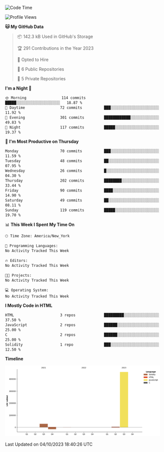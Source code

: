 <!--START_SECTION:waka-->
![Code Time](http://img.shields.io/badge/Code%20Time-43%20hrs%2046%20mins-blue)

![Profile Views](http://img.shields.io/badge/Profile%20Views-0-blue)

**🐱 My GitHub Data** 

> 📦 142.3 kB Used in GitHub's Storage 
 > 
> 🏆 291 Contributions in the Year 2023
 > 
> 💼 Opted to Hire
 > 
> 📜 6 Public Repositories 
 > 
> 🔑 5 Private Repositories 
 > 
**I'm a Night 🦉** 

```text
🌞 Morning                114 commits         █████░░░░░░░░░░░░░░░░░░░░   18.87 % 
🌆 Daytime                72 commits          ███░░░░░░░░░░░░░░░░░░░░░░   11.92 % 
🌃 Evening                301 commits         ████████████░░░░░░░░░░░░░   49.83 % 
🌙 Night                  117 commits         █████░░░░░░░░░░░░░░░░░░░░   19.37 % 
```
📅 **I'm Most Productive on Thursday** 

```text
Monday                   70 commits          ███░░░░░░░░░░░░░░░░░░░░░░   11.59 % 
Tuesday                  48 commits          ██░░░░░░░░░░░░░░░░░░░░░░░   07.95 % 
Wednesday                26 commits          █░░░░░░░░░░░░░░░░░░░░░░░░   04.30 % 
Thursday                 202 commits         ████████░░░░░░░░░░░░░░░░░   33.44 % 
Friday                   90 commits          ████░░░░░░░░░░░░░░░░░░░░░   14.90 % 
Saturday                 49 commits          ██░░░░░░░░░░░░░░░░░░░░░░░   08.11 % 
Sunday                   119 commits         █████░░░░░░░░░░░░░░░░░░░░   19.70 % 
```


📊 **This Week I Spent My Time On** 

```text
🕑︎ Time Zone: America/New_York

💬 Programming Languages: 
No Activity Tracked This Week

🔥 Editors: 
No Activity Tracked This Week

🐱‍💻 Projects: 
No Activity Tracked This Week

💻 Operating System: 
No Activity Tracked This Week
```

**I Mostly Code in HTML** 

```text
HTML                     3 repos             █████████░░░░░░░░░░░░░░░░   37.50 % 
JavaScript               2 repos             ██████░░░░░░░░░░░░░░░░░░░   25.00 % 
C                        2 repos             ██████░░░░░░░░░░░░░░░░░░░   25.00 % 
Solidity                 1 repo              ███░░░░░░░░░░░░░░░░░░░░░░   12.50 % 
```



**Timeline**

![Lines of Code chart](https://raw.githubusercontent.com/joshmccoydev/joshmccoydev/main/assets/bar_graph.png)


 Last Updated on 04/10/2023 18:40:26 UTC
<!--END_SECTION:waka-->
